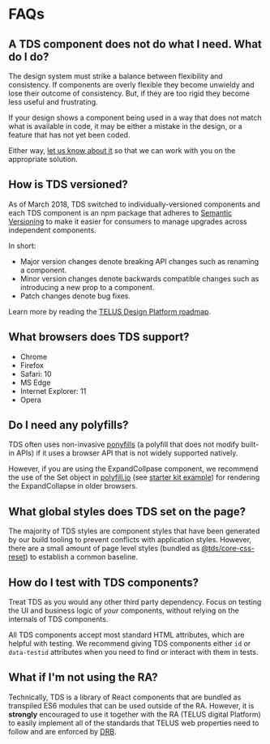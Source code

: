 # FAQs

## A TDS component does not do what I need. What do I do?

The design system must strike a balance between flexibility and consistency. If components are overly flexible they become unwieldy and lose their outcome of consistency. But, if they are too rigid they become less useful and frustrating.

If your design shows a component being used in a way that does not match what is available in code, it may be either a mistake in the design, or a feature that has not yet been coded.

Either way, [let us know about it](contact.md) so that we can work with you on the appropriate solution.

## How is TDS versioned?

As of March 2018, TDS switched to individually-versioned components and each TDS component is an npm package that adheres to [Semantic Versioning](https://semver.org/) to make it easier for consumers to manage upgrades across independent components.

In short:

* Major version changes denote breaking API changes such as renaming a component.
* Minor version changes denote backwards compatible changes such as introducing a new prop to a component.
* Patch changes denote bug fixes.

Learn more by reading the [TELUS Design Platform roadmap](roadmap.md).

## What browsers does TDS support?

* Chrome
* Firefox
* Safari: 10
* MS Edge
* Internet Explorer: 11
* Opera

## Do I need any polyfills?

TDS often uses non-invasive [ponyfills](https://github.com/sindresorhus/ponyfill) (a polyfill that does
not modify built-in APIs) if it uses a browser API that is not widely supported natively.

However, if you are using the ExpandCollpase component, we recommend the use of the Set object in [polyfill.io](https://polyfill.io/v2/docs/) (see
[starter kit example][starter-kit-polyfill]) for rendering the ExpandCollapse in older browsers.

## What global styles does TDS set on the page?

The majority of TDS styles are component styles that have been generated by our build tooling to prevent conflicts with application styles. However, there are a small amount of page level styles (bundled as [@tds/core-css-reset](/components/index.html#css-reset)) to establish a common baseline.

## How do I test with TDS components?

Treat TDS as you would any other third party dependency. Focus on testing the UI and business logic of _your_ components, without relying on the internals of TDS components.

All TDS components accept most standard HTML attributes, which are helpful with testing. We recommend giving TDS components either `id` or `data-testid` attributes when you need to find or interact with them in tests.

## What if I'm not using the RA?

Technically, TDS is a library of React components that are bundled as transpiled ES6 modules that can be used outside of the RA. However, it is **strongly** encouraged to use it together with the RA (TELUS digital Platform) to easily implement all of the standards that TELUS web properties need to follow and are enforced by [DRB](https://drb.telus.com).

[starter-kit-polyfill]: https://github.com/telusdigital/telus-isomorphic-starter-kit/blob/4d2ab3608c6868f9ab10429e6037fb4f26372686/ui/src/server/registerServerSideRenderMiddleware.jsx#L131
